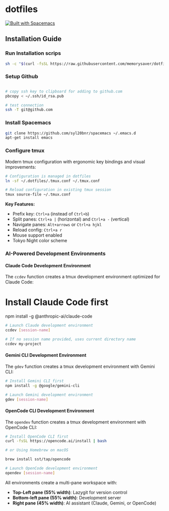 # dotfiles
[![Built with Spacemacs](https://cdn.rawgit.com/syl20bnr/spacemacs/442d025779da2f62fc86c2082703697714db6514/assets/spacemacs-badge.svg)](http://spacemacs.org)

## Installation Guide
### Run Installation scrips

```bash
sh -c "$(curl -fsSL https://raw.githubusercontent.com/memorysaver/dotfiles/main/install.sh)"
```

### Setup Github

```bash

# copy ssh key to clipboard for adding to github.com
pbcopy < ~/.ssh/id_rsa.pub

# test connection
ssh -T git@github.com
```

### Install Spacemacs

```bash
git clone https://github.com/syl20bnr/spacemacs ~/.emacs.d
apt-get install emacs
```

### Configure tmux

Modern tmux configuration with ergonomic key bindings and visual improvements:

```bash
# Configuration is managed in dotfiles
ln -sf ~/.dotfiles/.tmux.conf ~/.tmux.conf

# Reload configuration in existing tmux session
tmux source-file ~/.tmux.conf
```

**Key Features:**
- Prefix key: `Ctrl+a` (instead of `Ctrl+b`)
- Split panes: `Ctrl+a |` (horizontal) and `Ctrl+a -` (vertical)
- Navigate panes: `Alt+arrows` or `Ctrl+a hjkl`
- Reload config: `Ctrl+a r`
- Mouse support enabled
- Tokyo Night color scheme

### AI-Powered Development Environments

#### Claude Code Development Environment

The `ccdev` function creates a tmux development environment optimized for Claude Code:

# Install Claude Code first
npm install -g @anthropic-ai/claude-code


```bash
# Launch Claude development environment
ccdev [session-name]

# If no session name provided, uses current directory name
ccdev my-project
```

#### Gemini CLI Development Environment

The `gdev` function creates a tmux development environment with Gemini CLI:

```bash
# Install Gemini CLI first
npm install -g @google/gemini-cli

# Launch Gemini development environment
gdev [session-name]
```

#### OpenCode CLI Development Environment

The `opendev` function creates a tmux development environment with OpenCode CLI:

```bash
# Install OpenCode CLI first
curl -fsSL https://opencode.ai/install | bash

# or Using Homebrew on macOS

brew install sst/tap/opencode

# Launch OpenCode development environment
opendev [session-name]
```

All environments create a multi-pane workspace with:
- **Top-Left pane (55% width)**: Lazygit for version control
- **Bottom-left pane (55% width)**: Development server
- **Right pane (45% width)**: AI assistant (Claude, Gemini, or OpenCode)
